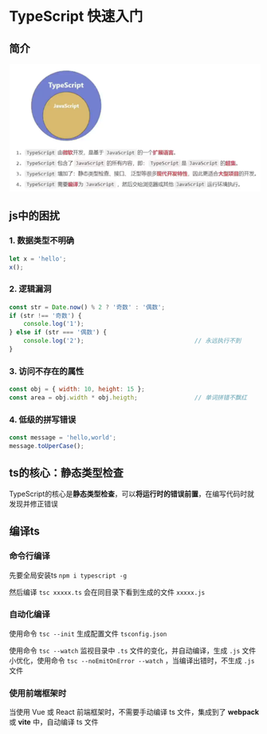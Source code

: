 # TypeScript 快速入门

## 简介

![](resources/2024-09-19-23-23-07.png)

## js中的困扰

### 1. 数据类型不明确

```js
let x = 'hello';
x();
```

### 2. 逻辑漏洞

```js
const str = Date.now() % 2 ? '奇数' : '偶数';
if (str !== '奇数') {
    console.log('1');
} else if (str === '偶数') {
    console.log('2');                               // 永远执行不到    
}
```

### 3. 访问不存在的属性

```js
const obj = { width: 10, height: 15 };
const area = obj.width * obj.heigth;				// 单词拼错不飘红
```

### 4. 低级的拼写错误

```js
const message = 'hello,world';
message.toUperCase();
```

## ts的核心：静态类型检查

TypeScript的核心是**静态类型检查**，可以**将运行时的错误前置**，在编写代码时就发现并修正错误

## 编译ts

### 命令行编译

先要全局安装ts `npm i typescript -g`

然后编译 `tsc xxxxx.ts`
会在同目录下看到生成的文件 `xxxxx.js`

### 自动化编译

使用命令 `tsc --init`
生成配置文件 `tsconfig.json`

使用命令 `tsc --watch` 监视目录中 `.ts` 文件的变化，并自动编译，生成 `.js` 文件
小优化，使用命令 `tsc --noEmitOnError --watch` ，当编译出错时，不生成 `.js` 文件

### 使用前端框架时

当使用 Vue 或 React 前端框架时，不需要手动编译 ts 文件，集成到了 **webpack** 或 **vite** 中，自动编译 ts 文件


